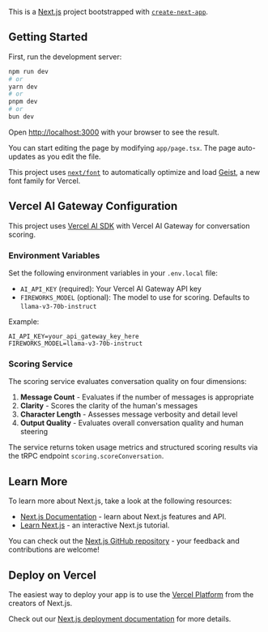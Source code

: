 This is a [Next.js](https://nextjs.org) project bootstrapped with [`create-next-app`](https://nextjs.org/docs/app/api-reference/cli/create-next-app).

## Getting Started

First, run the development server:

```bash
npm run dev
# or
yarn dev
# or
pnpm dev
# or
bun dev
```

Open [http://localhost:3000](http://localhost:3000) with your browser to see the result.

You can start editing the page by modifying `app/page.tsx`. The page auto-updates as you edit the file.

This project uses [`next/font`](https://nextjs.org/docs/app/building-your-application/optimizing/fonts) to automatically optimize and load [Geist](https://vercel.com/font), a new font family for Vercel.

## Vercel AI Gateway Configuration

This project uses [Vercel AI SDK](https://ai-sdk.dev/getting-started) with Vercel AI Gateway for conversation scoring.

### Environment Variables

Set the following environment variables in your `.env.local` file:

- `AI_API_KEY` (required): Your Vercel AI Gateway API key
- `FIREWORKS_MODEL` (optional): The model to use for scoring. Defaults to `llama-v3-70b-instruct`

Example:
```
AI_API_KEY=your_api_gateway_key_here
FIREWORKS_MODEL=llama-v3-70b-instruct
```

### Scoring Service

The scoring service evaluates conversation quality on four dimensions:
1. **Message Count** - Evaluates if the number of messages is appropriate
2. **Clarity** - Scores the clarity of the human's messages
3. **Character Length** - Assesses message verbosity and detail level
4. **Output Quality** - Evaluates overall conversation quality and human steering

The service returns token usage metrics and structured scoring results via the tRPC endpoint `scoring.scoreConversation`.

## Learn More

To learn more about Next.js, take a look at the following resources:

- [Next.js Documentation](https://nextjs.org/docs) - learn about Next.js features and API.
- [Learn Next.js](https://nextjs.org/learn) - an interactive Next.js tutorial.

You can check out the [Next.js GitHub repository](https://github.com/vercel/next.js) - your feedback and contributions are welcome!

## Deploy on Vercel

The easiest way to deploy your app is to use the [Vercel Platform](https://vercel.com/new?utm_medium=default-template&filter=next.js&utm_source=create-next-app&utm_campaign=create-next-app-readme) from the creators of Next.js.

Check out our [Next.js deployment documentation](https://vercel.com/docs/deployments/overview) for more details.
